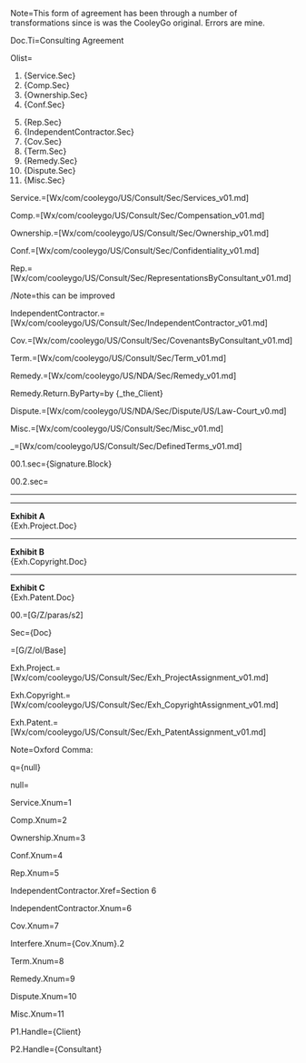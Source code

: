 Note=This form of agreement has been through a number of transformations since is was the CooleyGo original.  Errors are mine. 

Doc.Ti=Consulting Agreement

Olist=<ol><li>{Service.Sec}<li>{Comp.Sec}<li>{Ownership.Sec}<li>{Conf.Sec}

<li>{Rep.Sec}<li>{IndependentContractor.Sec}<li>{Cov.Sec}<li>{Term.Sec}<li>{Remedy.Sec}<li>{Dispute.Sec}<li>{Misc.Sec}</ol>

Service.=[Wx/com/cooleygo/US/Consult/Sec/Services_v01.md]

Comp.=[Wx/com/cooleygo/US/Consult/Sec/Compensation_v01.md]

Ownership.=[Wx/com/cooleygo/US/Consult/Sec/Ownership_v01.md]

Conf.=[Wx/com/cooleygo/US/Consult/Sec/Confidentiality_v01.md]

Rep.=[Wx/com/cooleygo/US/Consult/Sec/RepresentationsByConsultant_v01.md]

/Note=this can be improved

IndependentContractor.=[Wx/com/cooleygo/US/Consult/Sec/IndependentContractor_v01.md]

Cov.=[Wx/com/cooleygo/US/Consult/Sec/CovenantsByConsultant_v01.md]


Term.=[Wx/com/cooleygo/US/Consult/Sec/Term_v01.md]

Remedy.=[Wx/com/cooleygo/US/NDA/Sec/Remedy_v01.md]

Remedy.Return.ByParty=by {_the_Client}

Dispute.=[Wx/com/cooleygo/US/NDA/Sec/Dispute/US/Law-Court_v0.md]

Misc.=[Wx/com/cooleygo/US/Consult/Sec/Misc_v01.md]

_=[Wx/com/cooleygo/US/Consult/Sec/DefinedTerms_v01.md]

00.1.sec={Signature.Block}

00.2.sec=<hr><hr><b>Exhibit A</b><br>{Exh.Project.Doc}<hr><b>Exhibit B</b><br>{Exh.Copyright.Doc}<hr><b>Exhibit C</b><br>{Exh.Patent.Doc}

00.=[G/Z/paras/s2]

Sec={Doc}

=[G/Z/ol/Base]

Exh.Project.=[Wx/com/cooleygo/US/Consult/Sec/Exh_ProjectAssignment_v01.md] 

Exh.Copyright.=[Wx/com/cooleygo/US/Consult/Sec/Exh_CopyrightAssignment_v01.md] 

Exh.Patent.=[Wx/com/cooleygo/US/Consult/Sec/Exh_PatentAssignment_v01.md] 

Note=Oxford Comma:

q={null}

null=<b></b>

Service.Xnum=1

Comp.Xnum=2

Ownership.Xnum=3

Conf.Xnum=4

Rep.Xnum=5

IndependentContractor.Xref=Section 6

IndependentContractor.Xnum=6

Cov.Xnum=7

Interfere.Xnum={Cov.Xnum}.2

Term.Xnum=8

Remedy.Xnum=9

Dispute.Xnum=10

Misc.Xnum=11

P1.Handle={Client}

P2.Handle={Consultant}